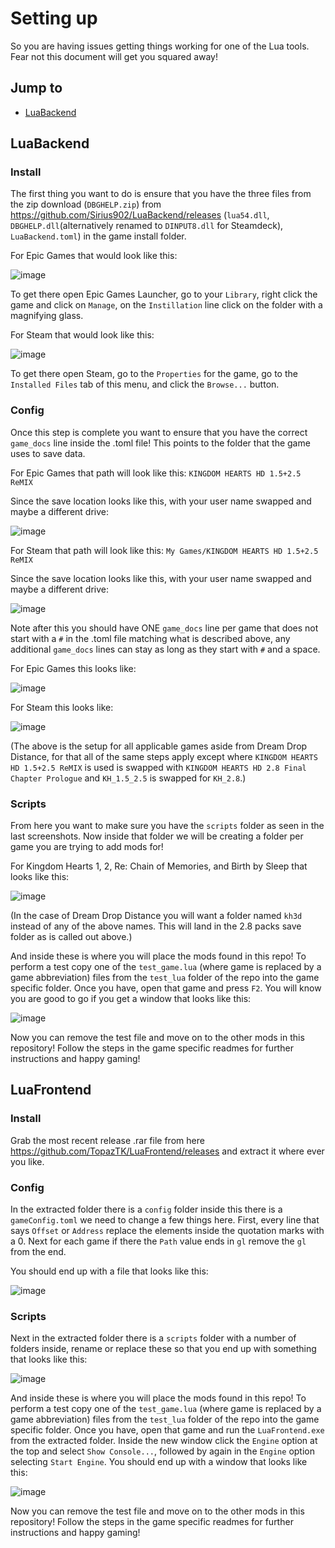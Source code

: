 # Setting up
So you are having issues getting things working for one of the Lua tools. Fear not this document will get you squared away!

## Jump to
- [LuaBackend](#lb)


## <a name="lb"></a>LuaBackend

### Install
The first thing you want to do is ensure that you have the three files from the zip download (`DBGHELP.zip`) from https://github.com/Sirius902/LuaBackend/releases (`lua54.dll`, `DBGHELP.dll`(alternatively renamed to `DINPUT8.dll` for Steamdeck), `LuaBackend.toml`) in the game install folder.

For Epic Games that would look like this:

![image](images/epic_install.png)

To get there open Epic Games Launcher, go to your `Library`, right click the game and click on `Manage`, on the `Instillation` line click on the folder with a magnifying glass.

For Steam that would look like this:

![image](images/steam_install.png)

To get there open Steam, go to the `Properties` for the game, go to the `Installed Files` tab of this menu, and click the `Browse...` button.

### Config
Once this step is complete you want to ensure that you have the correct `game_docs` line inside the .toml file! This points to the folder that the game uses to save data.

For Epic Games that path will look like this:
`KINGDOM HEARTS HD 1.5+2.5 ReMIX`

Since the save location looks like this, with your user name swapped and maybe a different drive:

![image](images/epic_docs.png)

For Steam that path will look like this:
`My Games/KINGDOM HEARTS HD 1.5+2.5 ReMIX`

Since the save location looks like this, with your user name swapped and maybe a different drive:

![image](images/steam_docs.png)

Note after this you should have ONE `game_docs` line per game that does not start with a `#` in the .toml file matching what is described above, any additional `game_docs` lines can stay as long as they start with `#` and a space.

For Epic Games this looks like:

![image](images/epic_toml.png)

For Steam this looks like:

![image](images/steam_toml.png)

(The above is the setup for all applicable games aside from Dream Drop Distance, for that all of the same steps apply except where `KINGDOM HEARTS HD 1.5+2.5 ReMIX` is used is swapped with `KINGDOM HEARTS HD 2.8 Final Chapter Prologue` and `KH_1.5_2.5` is swapped for `KH_2.8`.)

### Scripts
From here you want to make sure you have the `scripts` folder as seen in the last screenshots. Now inside that folder we will be creating a folder per game you are trying to add mods for!

For Kingdom Hearts 1, 2, Re: Chain of Memories, and Birth by Sleep that looks like this:

![image](images/scripts_folder.png)

(In the case of Dream Drop Distance you will want a folder named `kh3d` instead of any of the above names. This will land in the 2.8 packs save folder as is called out above.)

And inside these is where you will place the mods found in this repo! To perform a test copy one of the `test_game.lua` (where game is replaced by a game abbreviation) files from the `test_lua` folder of the repo into the game specific folder. Once you have, open that game and press `F2`. You will know you are good to go if you get a window that looks like this:

![image](images/backend_terminal.png)

Now you can remove the test file and move on to the other mods in this repository! Follow the steps in the game specific readmes for further instructions and happy gaming!

## LuaFrontend

### Install

Grab the most recent release .rar file from here https://github.com/TopazTK/LuaFrontend/releases and extract it where ever you like. 

### Config

In the extracted folder there is a `config` folder inside this there is a `gameConfig.toml` we need to change a few things here. First, every line that says `Offset` or `Address` replace the elements inside the quotation marks with a 0. Next for each game if there the `Path` value ends in `gl` remove the `gl` from the end.

You should end up with a file that looks like this:

![image](images/luafrontend_config.png)


### Scripts

Next in the extracted folder there is a `scripts` folder with a number of folders inside, rename or replace these so that you end up with something that looks like this:

![image](images/luafrontend_folders.png)

And inside these is where you will place the mods found in this repo! To perform a test copy one of the `test_game.lua` (where game is replaced by a game abbreviation) files from the `test_lua` folder of the repo into the game specific folder. Once you have, open that game and run the `LuaFrontend.exe` from the extracted folder. Inside the new window click the `Engine` option at the top and select `Show Console...`, followed by again in the `Engine` option selecting `Start Engine`. You should end up with a window that looks like this:

![image](images/luafrontend_test.png)

Now you can remove the test file and move on to the other mods in this repository! Follow the steps in the game specific readmes for further instructions and happy gaming!
